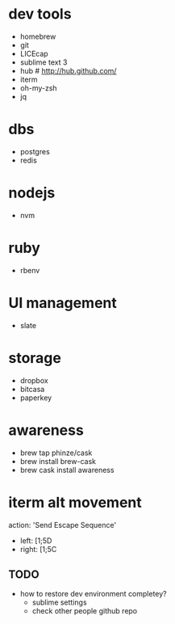 # dev tools
- homebrew
- git
- LICEcap
- sublime text 3
- hub # http://hub.github.com/
- iterm
- oh-my-zsh
- jq

# dbs
- postgres
- redis

# nodejs
- nvm

# ruby
- rbenv

# UI management
- slate

# storage
- dropbox
- bitcasa
- paperkey

# awareness
- brew tap phinze/cask
- brew install brew-cask
- brew cask install awareness

# iterm alt movement
action: 'Send Escape Sequence'
- left: [1;5D
- right: [1;5C

## TODO
- how to restore dev environment completey?
  * sublime settings
  * check other people github repo
